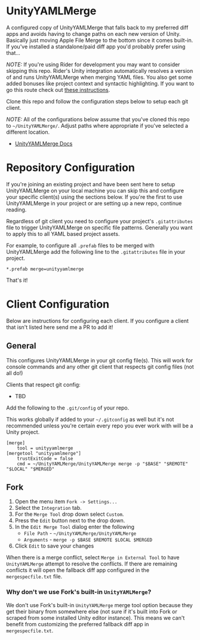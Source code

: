 # UnityYAMLMerge

A configured copy of UnityYAMLMerge that falls back to my preferred diff apps and avoids having to change paths on each new version of Unity. Basically just moving Apple File Merge to the bottom since it comes built-in. If you've installed a standalone/paid diff app you'd probably prefer using that...

*NOTE:* If you're using Rider for development you may want to consider skipping this repo. Rider's Unity integration automatically resolves a version of and runs UnityYAMLMerge when merging YAML files. You also get some added bonuses like project context and syntactic highlighting. If you want to go this route check out [these instructions](https://gist.github.com/mbaker3/a6617d8c42e9dcdaa11e0e83e490139c).

Clone this repo and follow the configuration steps below to setup each git client.

*NOTE:* All of the configurations below assume that you've cloned this repo to `~/UnityYAMLMerge/`. Adjust paths where appropriate if you've selected a different location.

 - [UnityYAMLMerge Docs](https://docs.unity3d.com/Manual/SmartMerge.html)


# Repository Configuration

If you're joining an existing project and have been sent here to setup UnityYAMLMerge on your local machine you can skip this and configure your specific client(s) using the sections below. If you're the first to use UnityYAMLMerge in your project or are setting up a new repo, continue reading.

Regardless of git client you need to configure your project's `.gitattributes` file to trigger UnityYAMLMerge on specific file patterns. Generally you want to apply this to all YAML based project assets.

For example, to configure all `.prefab` files to be merged with UnityYAMLMerge add the following line to the `.gitattributes` file in your project.

`*.prefab merge=unityyamlmerge`

That's it!


# Client Configuration

Below are instructions for configuring each client. If you configure a client that isn't listed here send me a PR to add it!


## General

This configures UnityYAMLMerge in your git config file(s). This will work for console commands and any other git client that respects git config files (not all do!)

Clients that respect git config:
 - TBD

Add the following to the `.git/config` of your repo.

This works globally if added to your `~/.gitconfig` as well but it's not recommended unless you're certain every repo you ever work with will be a Unity project.

```
[merge]
	tool = unityyamlmerge
[mergetool "unityyamlmerge"]
	trustExitCode = false
	cmd = ~/UnityYAMLMerge/UnityYAMLMerge merge -p "$BASE" "$REMOTE" "$LOCAL" "$MERGED"
```


## Fork

1. Open the menu item `Fork -> Settings...`
2. Select the `Integration` tab.
3. For the `Merge Tool` drop down select `Custom`.
4. Press the `Edit` button next to the drop down.
5. In the `Edit Merge Tool` dialog enter the following
    - `File Path` - `~/UnityYAMLMerge/UnityYAMLMerge`
    - `Arguments` - `merge -p $BASE $REMOTE $LOCAL $MERGED`
6. Click `Edit` to save your changes

When there is a merge conflict, select `Merge in External Tool` to have `UnityYAMLMerge` attempt to resolve the conflicts. If there are remaining conflicts it will open the fallback diff app configured in the `mergespecfile.txt` file.


### Why don't we use Fork's built-in `UnityYAMLMerge`?

We don't use Fork's built-in `UnityYAMLMerge` merge tool option because they get their binary from somewhere else (not sure if it's built into Fork or scraped from some installed Unity editor instance). This means we can't benefit from customizing the preferred fallback diff app in `mergespecfile.txt`.